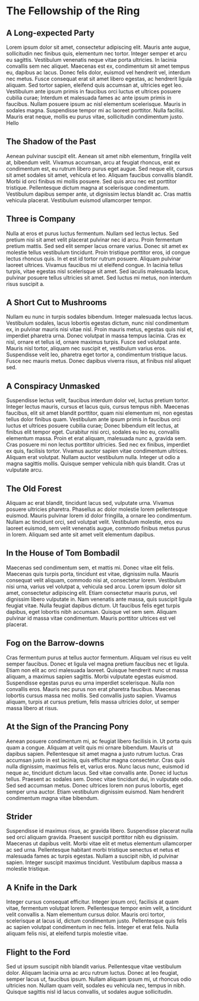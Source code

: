 # The Fellowship of the Ring

## A Long-expected Party

Lorem ipsum dolor sit amet, consectetur adipiscing elit. Mauris ante augue, sollicitudin nec finibus quis, elementum nec tortor. Integer semper et arcu eu sagittis. Vestibulum venenatis neque vitae porta ultricies. In lacinia convallis sem nec aliquet. Maecenas est ex, condimentum sit amet tempus eu, dapibus ac lacus. Donec felis dolor, euismod vel hendrerit vel, interdum nec metus. Fusce consequat erat sit amet libero egestas, ac hendrerit ligula aliquam. Sed tortor sapien, eleifend quis accumsan at, ultricies eget leo. Vestibulum ante ipsum primis in faucibus orci luctus et ultrices posuere cubilia curae; Interdum et malesuada fames ac ante ipsum primis in faucibus. Nullam posuere ipsum ac nisl elementum scelerisque. Mauris in sodales magna. Suspendisse tempor mi ac laoreet porttitor. Nulla facilisi. Mauris erat neque, mollis eu purus vitae, sollicitudin condimentum justo. Hello

## The Shadow of the Past

Aenean pulvinar suscipit elit. Aenean sit amet nibh elementum, fringilla velit at, bibendum velit. Vivamus accumsan, arcu at feugiat rhoncus, erat ex condimentum est, eu rutrum libero purus eget augue. Sed neque elit, cursus sit amet sodales sit amet, vehicula et leo. Aliquam faucibus convallis blandit. Morbi id orci finibus mi mollis posuere. Sed quis arcu nec est porttitor tristique. Pellentesque dictum magna at scelerisque condimentum. Vestibulum dapibus semper ante, ut dignissim lectus blandit ac. Cras mattis vehicula placerat. Vestibulum euismod ullamcorper tempor.

## Three is Company

Nulla at eros et purus luctus fermentum. Nullam sed lectus lectus. Sed pretium nisi sit amet velit placerat pulvinar nec id arcu. Proin fermentum pretium mattis. Sed sed elit semper lacus ornare varius. Donec sit amet ex molestie tellus vestibulum tincidunt. Proin tristique porttitor eros, id congue lectus rhoncus quis. In et est id tortor rutrum posuere. Aliquam pulvinar laoreet ultrices. Vivamus faucibus mi ut eleifend congue. In lacinia tellus turpis, vitae egestas nisl scelerisque sit amet. Sed iaculis malesuada lacus, pulvinar posuere tellus ultricies sit amet. Sed luctus mi metus, non interdum risus suscipit a.

## A Short Cut to Mushrooms

Nullam eu nunc in turpis sodales bibendum. Integer malesuada lectus lacus. Vestibulum sodales, lacus lobortis egestas dictum, nunc nisl condimentum ex, in pulvinar mauris nisi vitae nisl. Proin mauris metus, egestas quis nisl et, imperdiet pharetra urna. Donec volutpat in massa tempus lacinia. Cras ex nisl, ornare et tellus id, ornare maximus turpis. Fusce sed volutpat ante. Mauris nisl tortor, aliquam nec suscipit et, vestibulum varius eros. Suspendisse velit leo, pharetra eget tortor a, condimentum tristique lacus. Fusce nec mauris metus. Donec dapibus viverra risus, at finibus nisl aliquet sed.

## A Conspiracy Unmasked

Suspendisse lectus velit, faucibus interdum dolor vel, luctus pretium tortor. Integer lectus mauris, cursus et lacus quis, cursus tempus nibh. Maecenas faucibus, elit sit amet blandit porttitor, quam nisi elementum mi, non egestas tellus dolor finibus quam. Vestibulum ante ipsum primis in faucibus orci luctus et ultrices posuere cubilia curae; Donec bibendum elit lectus, at finibus elit tempor eget. Curabitur nisi orci, sodales eu leo eu, convallis elementum massa. Proin et erat aliquam, malesuada nunc a, gravida sem. Cras posuere mi non lectus porttitor ultricies. Sed nec ex finibus, imperdiet ex quis, facilisis tortor. Vivamus auctor sapien vitae condimentum ultrices. Aliquam erat volutpat. Nullam auctor vestibulum nulla. Integer ut odio a magna sagittis mollis. Quisque semper vehicula nibh quis blandit. Cras ut vulputate arcu.

## The Old Forest

Aliquam ac erat blandit, tincidunt lacus sed, vulputate urna. Vivamus posuere ultricies pharetra. Phasellus ac dolor molestie lorem pellentesque euismod. Mauris pulvinar lorem id dolor fringilla, a ornare leo condimentum. Nullam ac tincidunt orci, sed volutpat velit. Vestibulum molestie, eros eu laoreet euismod, sem velit venenatis augue, commodo finibus metus purus in lorem. Aliquam sed ante sit amet velit elementum dapibus.

## In the House of Tom Bombadil

Maecenas sed condimentum sem, et mattis mi. Donec vitae elit felis. Maecenas quis turpis porta, tincidunt est vitae, dignissim nulla. Mauris consequat velit aliquam, commodo nisi at, consectetur lorem. Vestibulum nisi urna, varius vel volutpat a, vehicula sed arcu. Lorem ipsum dolor sit amet, consectetur adipiscing elit. Etiam consectetur mauris purus, vel dignissim libero vulputate in. Nam venenatis ante massa, quis suscipit ligula feugiat vitae. Nulla feugiat dapibus dictum. Ut faucibus felis eget turpis dapibus, eget lobortis nibh accumsan. Quisque vel sem sem. Aliquam pulvinar id massa vitae condimentum. Mauris porttitor ultrices est vel placerat.

## Fog on the Barrow-downs

Cras fermentum purus at tellus auctor fermentum. Aliquam vel risus eu velit semper faucibus. Donec et ligula vel magna pretium faucibus nec et ligula. Etiam non elit ac orci malesuada laoreet. Quisque hendrerit nunc ut massa aliquam, a maximus sapien sagittis. Morbi vulputate egestas euismod. Suspendisse egestas purus eu urna imperdiet scelerisque. Nulla non convallis eros. Mauris nec purus non erat pharetra faucibus. Maecenas lobortis cursus massa nec mollis. Sed convallis justo sapien. Vivamus aliquam, turpis at cursus pretium, felis massa ultricies dolor, ut semper massa libero at risus.

## At the Sign of the Prancing Pony

Aenean posuere condimentum mi, ac feugiat libero facilisis in. Ut porta quis quam a congue. Aliquam at velit quis mi ornare bibendum. Mauris ut dapibus sapien. Pellentesque sit amet magna a justo rutrum luctus. Cras accumsan justo in est lacinia, quis efficitur magna consectetur. Cras quis nulla dignissim, maximus felis et, varius eros. Nunc lacus nunc, euismod id neque ac, tincidunt dictum lacus. Sed vitae convallis ante. Donec id luctus tellus. Praesent ac sodales sem. Donec vitae tincidunt dui, in vulputate odio. Sed sed accumsan metus. Donec ultrices lorem non purus lobortis, eget semper urna auctor. Etiam vestibulum dignissim euismod. Nam hendrerit condimentum magna vitae bibendum.

## Strider

Suspendisse id maximus risus, ac gravida libero. Suspendisse placerat nulla sed orci aliquam gravida. Praesent suscipit porttitor nibh eu dignissim. Maecenas ut dapibus velit. Morbi vitae elit et metus elementum ullamcorper ac sed urna. Pellentesque habitant morbi tristique senectus et netus et malesuada fames ac turpis egestas. Nullam a suscipit nibh, id pulvinar sapien. Integer suscipit maximus tincidunt. Vestibulum dapibus massa a molestie tristique.

## A Knife in the Dark

Integer cursus consequat efficitur. Integer ipsum orci, facilisis at quam vitae, fermentum volutpat lorem. Pellentesque tempor enim velit, a tincidunt velit convallis a. Nam elementum cursus dolor. Mauris orci tortor, scelerisque at lacus id, dictum condimentum justo. Pellentesque quis felis ac sapien volutpat condimentum in nec felis. Integer et erat felis. Nulla aliquam felis nisi, at eleifend turpis molestie vitae.

## Flight to the Ford

Sed ut ipsum suscipit nibh blandit varius. Pellentesque vitae vestibulum dolor. Aliquam lacinia urna ac arcu rutrum luctus. Donec at leo feugiat, semper lacus ut, faucibus ipsum. Nullam aliquam ipsum mi, ut rhoncus odio ultricies non. Nullam quam velit, sodales eu vehicula nec, tempus in nibh. Quisque sagittis nisl id lacus convallis, ut sodales augue sollicitudin.

